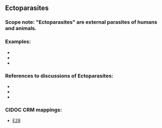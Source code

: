 
## Ectoparasites 

###  Scope note: "Ectoparasites" are external parasites of humans and animals. 


### Examples: 

* 
* 
* 

### References to discussions of Ectoparasites:

* 

* 

* 

### CIDOC CRM mappings: 

* [E28](http://www.cidoc-crm.org/entity/e28-conceptual-object/version-6.2)
